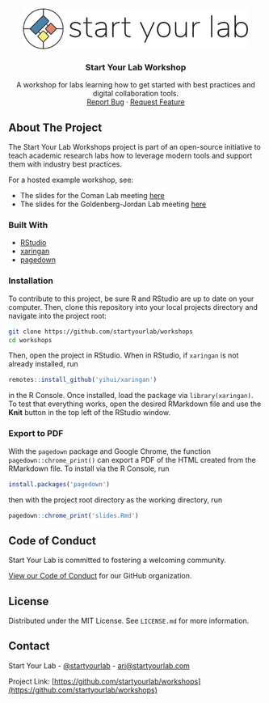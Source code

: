 <!-- PROJECT LOGO -->
<br />
<p align="center">
  <a href="https://github.com/startyourlab/workshops">
    <img src="assets/images/logo.png" alt="Logo" height="80">
  </a>

  <h3 align="center">Start Your Lab Workshop</h3>

  <p align="center">
    A workshop for labs learning how to get started with best practices and digital collaboration tools.
    <br />
    <a href="https://github.com/startyourlab/workshops/issues">Report Bug</a>
    ·
    <a href="https://github.com/startyourlab/workshops/issues">Request Feature</a>
  </p>
</p>

## About The Project

The Start Your Lab Workshops project is part of an open-source initiative to teach academic research
labs how to leverage modern tools and support them with industry best practices.

For a hosted example workshop, see:

- The slides for the Coman Lab meeting [here](./coman-lab-meeting-slides.html)
- The slides for the Goldenberg-Jordan Lab meeting [here](./goldenberg-jordan-lab-meeting-slides.html)

### Built With

* [RStudio](https://www.rstudio.com/)
* [xaringan](https://github.com/yihui/xaringan)
* [pagedown](https://github.com/rstudio/pagedown)

### Installation

To contribute to this project, be sure R and RStudio are up to date on your computer.
Then, clone this repository into your local projects directory and navigate into the
project root:

```sh
git clone https://github.com/startyourlab/workshops
cd workshops
```

Then, open the project in RStudio. When in RStudio, if `xaringan` is not already
installed, run

```r
remotes::install_github('yihui/xaringan')
```

in the R Console. Once installed, load the package via `library(xaringan)`.
To test that everything works, open the desired RMarkdown file and use the **Knit**
button in the top left of the RStudio window.

### Export to PDF

With the `pagedown` package and Google Chrome, the function `pagedown::chrome_print()`
can export a PDF of the HTML created from the RMarkdown file. To install via the
R Console, run

```r
install.packages('pagedown')
```

then with the project root directory as the working directory, run

```r
pagedown::chrome_print('slides.Rmd')
```

## Code of Conduct

Start Your Lab is committed to fostering a welcoming community.

[View our Code of Conduct](https://github.com/startyourlab/.github/tree/main/CODE_OF_CONDUCT.md) for our GitHub organization.

<!-- LICENSE -->
## License

Distributed under the MIT License. See `LICENSE.md` for more information.

<!-- CONTACT -->
## Contact

Start Your Lab - [@startyourlab](https://twitter.com/startyourlab) - ari@startyourlab.com

Project Link: [https://github.com/startyourlab/workshops](https://github.com/startyourlab/workshops)

<!-- MARKDOWN LINKS & IMAGES -->
<!-- https://www.markdownguide.org/basic-syntax/#reference-style-links -->
[contributors-shield]: https://img.shields.io/github/contributors/startyourlab/workshops?style=for-the-badge
[contributors-url]: https://github.com/startyourlab/workshops/graphs/contributors
[forks-shield]: https://img.shields.io/github/forks/startyourlab/workshops?style=for-the-badge
[forks-url]: https://github.com/staryourlab/workshops/network/members
[stars-shield]: https://img.shields.io/github/stars/startyourlab/workshops?style=for-the-badge
[stars-url]: https://github.com/staryourlab/workshops/stargazers
[issues-shield]: https://img.shields.io/github/issues/startyourlab/workshops?style=for-the-badge
[issues-url]: https://github.com/staryourlab/workshops/issues
[license-shield]: https://img.shields.io/github/license/startyourlab/workshops?style=for-the-badge
[license-url]: https://github.com/staryourlab/workshops/blob/master/LICENSE.md
[product-screenshot]: assets/images/product-screenshot.png
